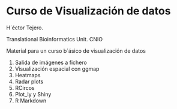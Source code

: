 # Curso de Visualización de datos

H´éctor Tejero. 

Translational Bioinformatics Unit. CNIO 

Material para un curso b´ásico de visualización de datos


1. Salida de imágenes a fichero
2. Visualización espacial con ggmap
3. Heatmaps
4. Radar plots
5. RCircos
6. Plot_ly y Shiny 
7. R Markdown

